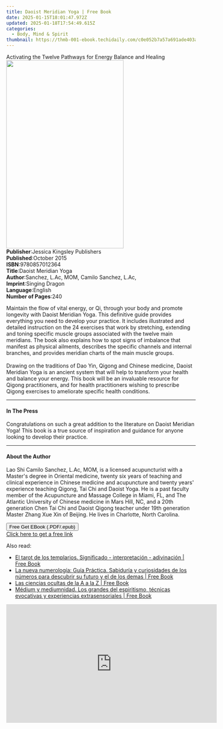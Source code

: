 ```yaml
---
title: Daoist Meridian Yoga | Free Book
date: 2025-01-15T18:01:47.972Z
updated: 2025-01-18T17:54:49.615Z
categories:
  - Body, Mind & Spirit
thumbnail: https://thmb-001-ebook.techidaily.com/c0e052b7a57a691ade403add3ac040576d137acb09bbcfee081f894f6c478a7b.jpg
---
```

<main id="book-container">
  <div class="flex flex-col">
    <div class="book-brief flex-1 py-6 px-4 sm:p-6 md:py-10 md:px-8">
      <!-- brief-->
      <div class="book-brief-main">
        Activating the Twelve Pathways for Energy Balance and Healing
      </div>
    </div>
    <div
      class="book-meta-info flex-1 grid gap-4 col-start-1 col-end-3 row-start-1 sm:mb-6 sm:grid-cols-4 lg:gap-6 lg:col-start-2 lg:row-end-6 lg:row-span-6 lg:mb-0"
    >
      <div
        class="book-meta-info-left place-content-center mt-4 p-4 text-sm leading-6 col-start-2 col-span-2 dark:text-slate-400"
      >
        <img
          class="w-full h-500 object-cover rounded-lg sm:h-255 sm:col-span-2 lg:col-span-full"
          src="https://img-001-ebook.techidaily.com/21c6f49d09644d086e191fb769f9fb22f53d520029354b17a9a27baa489869e6.jpg"
          alt=""
          width="312"
          height="500"
        />
      </div>
      <div
        class="book-meta-info-right mt-2 col-start-1 row-start-2 col-span-3 self-center"
      >
        <!-- meta data  -->
        <div class="flex flex-col px-4 md:px-8">
          <div class="flex-1">
            <strong>Publisher</strong>:<span class="px-2"
              >Jessica Kingsley Publishers</span
            >
          </div>
          <div class="flex-1">
            <strong>Published</strong>:<span class="px-2">October 2015</span>
          </div>
          <div class="flex-1">
            <strong>ISBN</strong>:<span class="px-2">9780857012364</span>
          </div>
          <div class="flex-1">
            <strong>Title</strong>:<span class="px-2"
              >Daoist Meridian Yoga</span
            >
          </div>
          <div class="flex-1">
            <strong>Author</strong>:<span class="px-2"
              >Sanchez, L.Ac, MOM, Camilo Sanchez, L.Ac,</span
            >
          </div>
          <div class="flex-1">
            <strong>Imprint</strong>:<span class="px-2">Singing Dragon</span>
          </div>
          <div class="flex-1">
            <strong>Language</strong>:<span class="px-2">English</span>
          </div>
          <div class="flex-1">
            <strong>Number of Pages</strong>:<span class="px-2">240</span>
          </div>
        </div>
      </div>
    </div>
    <div class="book-description flex-1 py-6 px-4 sm:p-6 md:py-10 md:px-8">
      <div class="book-description-main">
        <div accordion-content="" id="description">
          <p>
            Maintain the flow of vital energy, or Qi, through your body and
            promote longevity with Daoist Meridian Yoga. This definitive guide
            provides everything you need to develop your practice. It includes
            illustrated and detailed instruction on the 24 exercises that work
            by stretching, extending and toning specific muscle groups
            associated with the twelve main meridians. The book also explains
            how to spot signs of imbalance that manifest as physical ailments,
            describes the specific channels and internal branches, and provides
            meridian charts of the main muscle groups.<br /><br />Drawing on the
            traditions of Dao Yin, Qigong and Chinese medicine, Daoist Meridian
            Yoga is an ancient system that will help to transform your health
            and balance your energy. This book will be an invaluable resource
            for Qigong practitioners, and for health practitioners wishing to
            prescribe Qigong exercises to ameliorate specific health conditions.
          </p>
        </div>
      </div>
    </div>
    <div class="book-excerpts flex-1 py-6 px-4 sm:p-6 md:py-10 md:px-8">
      <!-- excerpts-->
      <div class="book-excerpts-main">
        <hr />
        <h4 class="placeholder placeholder-heading">
          <span>In The Press</span>
        </h4>
        <p>
          Congratulations on such a great addition to the literature on Daoist
          Meridian Yoga! This book is a true source of inspiration and guidance
          for anyone looking to develop their practice.
        </p>
      </div>
    </div>
    <div class="book-about-author flex-1 py-6 px-4 sm:p-6 md:py-10 md:px-8">
      <!-- about author-->
      <div class="book-main-author-main">
        <hr />
        <h4 class="placeholder placeholder-heading">
          <span>About the Author</span>
        </h4>
        <p>
          Lao Shi Camilo Sanchez, L.Ac, MOM, is a licensed acupuncturist with a
          Master's degree in Oriental medicine, twenty six years of teaching and
          clinical experience in Chinese medicine and acupuncture and twenty
          years' experience teaching Qigong, Tai Chi and Daoist Yoga. He is a
          past faculty member of the Acupuncture and Massage College in Miami,
          FL, and The Atlantic University of Chinese medicine in Mars Hill, NC,
          and a 20th generation Chen Tai Chi and Daoist Qigong teacher under
          19th generation Master Zhang Xue Xin of Beijing. He lives in
          Charlotte, North Carolina.
        </p>
      </div>
    </div>
    <div class="book-free-get flex-1 py-6 px-4 sm:p-6 md:py-10 md:px-8">
      <button
        id="btn-free-get"
        class="bg-blue-500 hover:bg-blue-700 text-white font-bold py-2 px-4 rounded"
      >
        Free Get EBook (.PDF/.epub)
      </button>
      <div id="countdown-display" class="px-2 text-lg mt-2"></div>
      <a
        id="free-link"
        class="hidden bg-blue-500 hover:bg-blue-700 text-white font-bold py-2 px-4 rounded"
        href="https://www.ebooks.com/en-us/book/2206085/daoist-meridian-yoga/sanchez-l-ac-mom-camilo-sanchez-l-ac/"
        target="_blank"
        >Click here to get a free link</a
      >
    </div>
    <script>
      let countdownTime = 0;
      let countdownInterval = null;
      document
        .getElementById('btn-free-get')
        .addEventListener('click', startCountdown);
      function startCountdown() {
        countdownTime = new Date().getTime() + 60000 * 3;
        countdownInterval = setInterval(updateCountdown, 1000);
        document.getElementById('btn-free-get').disabled = true;
        document
          .getElementById('btn-free-get')
          .classList.add('bg-gray-500', 'cursor-not-allowed');
      }
      function updateCountdown() {
        let currentTime = new Date().getTime();
        let timeLeft = countdownTime - currentTime;
        let secondsLeft = Math.floor(timeLeft / 1000);
        document.getElementById('countdown-display').innerHTML =
          `Remaining time: ${secondsLeft} seconds.`;
        if (secondsLeft <= 0) {
          clearInterval(countdownInterval);
          document.getElementById('btn-free-get').classList.add('hidden');
          document.getElementById('free-link').classList.remove('hidden');
          document.getElementById('countdown-display').innerHTML = '';
        }
      }
    </script>
  </div>
</main>

<ins class="adsbygoogle"
      style="display:block"
      data-ad-client="ca-pub-7571918770474297"
      data-ad-slot="8358498916"
      data-ad-format="auto"
      data-full-width-responsive="true"></ins>
    

<span class="atpl-alsoreadstyle">Also read:</span>
<div><ul>
<li><a href="https://novels-ebooks.techidaily.com/95918149-9781683255505-el-tarot-de-los-templarios-significado-interpretacion-adivinacion/"><u>El tarot de los templarios. Significado - interpretación - adivinación | Free Book</u></a></li>
<li><a href="https://novels-ebooks.techidaily.com/95918144-9781683255451-la-nueva-numerologia-guia-practica-sabiduria-y-curiosidades-de-los-numeros-para-descubrir-su-futuro-y-el-de-los-demas/"><u>La nueva numerología: Guía Práctica. Sabiduría y curiosidades de los números para descubrir su futuro y el de los demas | Free Book</u></a></li>
<li><a href="https://novels-ebooks.techidaily.com/95918147-9781683255482-las-ciencias-ocultas-de-la-a-a-la-z/"><u>Las ciencias ocultas de la A a la Z | Free Book</u></a></li>
<li><a href="https://novels-ebooks.techidaily.com/95918145-9781683255468-medium-y-mediumnidad-los-grandes-del-espiritismo-tecnicas-evocativas-y-experiencias-extrasensoriales/"><u>Médium y mediumnidad. Los grandes del espiritismo, técnicas evocativas y experiencias extrasensoriales | Free Book</u></a></li>
</ul></div>

<!-- affiliate ads begin -->
<iframe width="560" height="315" src="https://www.youtube.com/embed/FLlUft1ZxI0?si=pBd5QdHEE27qsNlN" title="YouTube video player" frameborder="0" allow="accelerometer; autoplay; clipboard-write; encrypted-media; gyroscope; picture-in-picture; web-share" referrerpolicy="strict-origin-when-cross-origin" allowfullscreen></iframe>
<!-- affiliate ads end -->

